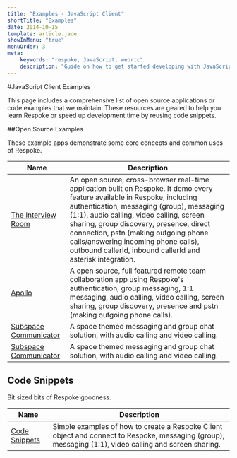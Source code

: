 ```yaml
---
title: "Examples - JavaScript Client"
shortTitle: "Examples"
date: 2014-10-15
template: article.jade
showInMenu: "true"
menuOrder: 3
meta:
    keywords: "respoke, JavaScript, webrtc"
    description: "Guide on how to get started developing with JavaScript and Respoke."
---
```


#JavaScript Client Examples

This page includes a comprehensive list of open source applications or code examples that we maintain. These resources are geared to help you learn Respoke or speed up development time by reusing code snippets.

##Open Source Examples

These example apps demonstrate some core concepts and common uses of Respoke.

Name 			| Description 
------------ 	| -------------
[The Interview Room](https://github.com/respoke/the-interview-backbone) | An open source, cross-browser real-time application built on Respoke. It demo every feature available in Respoke, including authentication, messaging (group), messaging (1:1), audio calling, video calling, screen sharing, group discovery, presence, direct connection, pstn (making outgoing phone calls/answering incoming phone calls), outbound callerId, inbound callerId and asterisk integration.
[Apollo](https://github.com/respoke/apollo) | A open source, full featured remote team collaboration app using Respoke's authentication, group messaging, 1:1 messaging, audio calling, video calling, screen sharing, group discovery, presence and pstn (making outgoing phone calls).
[Subspace Communicator](https://github.com/respoke/subspace-communicator) | A space themed messaging and group chat solution, with audio calling and video calling.
[Subspace Communicator](https://github.com/respoke/subspace-communicator) | A space themed messaging and group chat solution, with audio calling and video calling.

## Code Snippets

Bit sized bits of Respoke goodness.

Name 			| Description 
------------ 	| -------------
[Code Snippets](https://github.com/ktyacke/respoke-webrtc-preso) | Simple examples of how to create a Respoke Client object and connect to Respoke, messaging (group), messaging (1:1), video calling and screen sharing.

